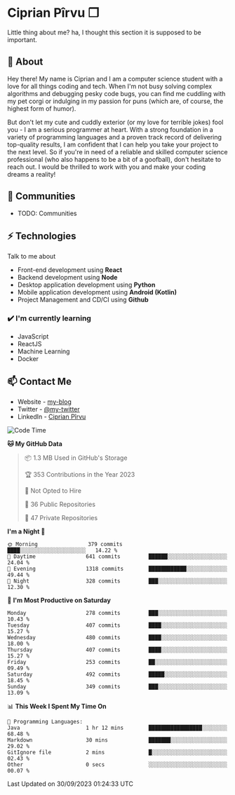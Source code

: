 # Ciprian Pîrvu ❐

Little thing about me? ha, I thought this section it is supposed to be important.

## 🧐 About

Hey there! My name is Ciprian and I am a computer science student with a love for all things coding and tech. When I'm not busy solving complex algorithms and debugging pesky code bugs, you can find me cuddling with my pet corgi or indulging in my passion for puns (which are, of course, the highest form of humor).

But don't let my cute and cuddly exterior (or my love for terrible jokes) fool you - I am a serious programmer at heart. With a strong foundation in a variety of programming languages and a proven track record of delivering top-quality results, I am confident that I can help you take your project to the next level. So if you're in need of a reliable and skilled computer science professional (who also happens to be a bit of a goofball), don't hesitate to reach out. I would be thrilled to work with you and make your coding dreams a reality!

## 👯 Communities

-   TODO: Communities

## ⚡ Technologies

Talk to me about

-   Front-end development using **React**
-   Backend development using **Node**
-   Desktop application development using **Python**
-   Mobile application development using **Android (Kotlin)**
-   Project Management and CD/CI using **Github**

### ✔️ I'm currently learning

-   JavaScript
-   ReactJS
-   Machine Learning
-   Docker

## 📫 Contact Me

-   Website - [my-blog]()
-   Twitter - [@my-twitter]()
-   LinkedIn - [Ciprian Pîrvu](https://www.linkedin.com/in/p%C3%AErvu-ciprian-cristian-4415991b1/)

<!--START_SECTION:waka-->
![Code Time](http://img.shields.io/badge/Code%20Time-1%2C790%20hrs%2028%20mins-blue)

**🐱 My GitHub Data** 

> 📦 1.3 MB Used in GitHub's Storage 
 > 
> 🏆 353 Contributions in the Year 2023
 > 
> 🚫 Not Opted to Hire
 > 
> 📜 36 Public Repositories 
 > 
> 🔑 47 Private Repositories 
 > 
**I'm a Night 🦉** 

```text
🌞 Morning                379 commits         ████░░░░░░░░░░░░░░░░░░░░░   14.22 % 
🌆 Daytime                641 commits         ██████░░░░░░░░░░░░░░░░░░░   24.04 % 
🌃 Evening                1318 commits        ████████████░░░░░░░░░░░░░   49.44 % 
🌙 Night                  328 commits         ███░░░░░░░░░░░░░░░░░░░░░░   12.30 % 
```
📅 **I'm Most Productive on Saturday** 

```text
Monday                   278 commits         ███░░░░░░░░░░░░░░░░░░░░░░   10.43 % 
Tuesday                  407 commits         ████░░░░░░░░░░░░░░░░░░░░░   15.27 % 
Wednesday                480 commits         ████░░░░░░░░░░░░░░░░░░░░░   18.00 % 
Thursday                 407 commits         ████░░░░░░░░░░░░░░░░░░░░░   15.27 % 
Friday                   253 commits         ██░░░░░░░░░░░░░░░░░░░░░░░   09.49 % 
Saturday                 492 commits         █████░░░░░░░░░░░░░░░░░░░░   18.45 % 
Sunday                   349 commits         ███░░░░░░░░░░░░░░░░░░░░░░   13.09 % 
```


📊 **This Week I Spent My Time On** 

```text
💬 Programming Languages: 
Java                     1 hr 12 mins        █████████████████░░░░░░░░   68.48 % 
Markdown                 30 mins             ███████░░░░░░░░░░░░░░░░░░   29.02 % 
GitIgnore file           2 mins              █░░░░░░░░░░░░░░░░░░░░░░░░   02.43 % 
Other                    0 secs              ░░░░░░░░░░░░░░░░░░░░░░░░░   00.07 % 
```


 Last Updated on 30/09/2023 01:24:33 UTC
<!--END_SECTION:waka-->
